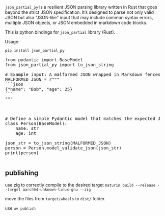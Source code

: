 `json_partial_py` is a resilient JSON parsing library written in Rust that goes beyond the strict JSON specification. It’s designed to parse not only valid JSON but also "JSON‐like" input that may include common syntax errors, multiple JSON objects, or JSON embedded in markdown code blocks.

This is python bindings for `json_partial` library (Rust).

Usage: 

```python
pip install json_partial_py
```

<pre>
from pydantic import BaseModel
from json_partial_py import to_json_string

# Example input: A malformed JSON wrapped in Markdown fences.
MALFORMED_JSON = r"""
```json
{"name": "Bob", "age": 25}
```
"""



# Define a simple Pydantic model that matches the expected JSON structure.
class Person(BaseModel):
    name: str
    age: int

json_str = to_json_string(MALFORMED_JSON) 
person = Person.model_validate_json(json_str)
print(person)

</pre>


## publishing

use zig to correctly compile to the desired target
`maturin build --release --target aarch64-unknown-linux-gnu --zig`

move the files from `target/wheels` to `dist/` folder. 

use `uv publish` 
